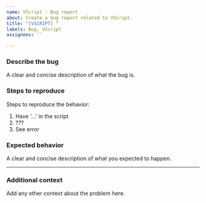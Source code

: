 ```yaml
---
name: VScript - Bug report
about: Create a bug report related to VScript.
title: "[VSCRIPT] "
labels: Bug, VScript
assignees: ''

---
```


### Describe the bug
A clear and concise description of what the bug is.

### Steps to reproduce
Steps to reproduce the behavior:
1. Have '...' in the script
2. ???
3. See error

### Expected behavior
A clear and concise description of what you expected to happen.

---

### Additional context
Add any other context about the problem here.
